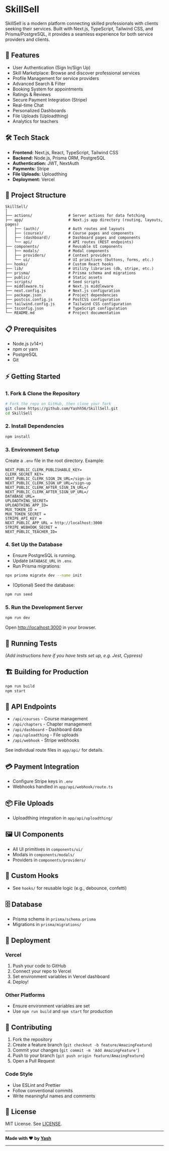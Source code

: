 # SkillSell

SkillSell is a modern platform connecting skilled professionals with clients seeking their services. Built with Next.js, TypeScript, Tailwind CSS, and Prisma/PostgreSQL, it provides a seamless experience for both service providers and clients.

## 🚀 Features

- User Authentication (Sign In/Sign Up)
- Skill Marketplace: Browse and discover professional services
- Profile Management for service providers
- Advanced Search & Filter
- Booking System for appointments
- Ratings & Reviews
- Secure Payment Integration (Stripe)
- Real-time Chat
- Personalized Dashboards
- File Uploads (Uploadthing)
- Analytics for teachers

## 🛠️ Tech Stack

- **Frontend:** Next.js, React, TypeScript, Tailwind CSS
- **Backend:** Node.js, Prisma ORM, PostgreSQL
- **Authentication:** JWT, NextAuth
- **Payments:** Stripe
- **File Uploads:** Uploadthing
- **Deployment:** Vercel

## 📁 Project Structure

```
SkillSell/
│
├── actions/                # Server actions for data fetching
├── app/                    # Next.js app directory (routing, layouts, pages)
│   ├── (auth)/             # Auth routes and layouts
│   ├── (course)/           # Course pages and components
│   ├── (dashboard)/        # Dashboard pages and components
│   └── api/                # API routes (REST endpoints)
├── components/             # Reusable UI components
│   ├── modals/             # Modal components
│   ├── providers/          # Context providers
│   └── ui/                 # UI primitives (buttons, forms, etc.)
├── hooks/                  # Custom React hooks
├── lib/                    # Utility libraries (db, stripe, etc.)
├── prisma/                 # Prisma schema and migrations
├── public/                 # Static assets
├── scripts/                # Seed scripts
├── middleware.ts           # Next.js middleware
├── next.config.js          # Next.js configuration
├── package.json            # Project dependencies
├── postcss.config.js       # PostCSS configuration
├── tailwind.config.js      # Tailwind CSS configuration
├── tsconfig.json           # TypeScript configuration
└── README.md               # Project documentation
```

## 📋 Prerequisites

- Node.js (v14+)
- npm or yarn
- PostgreSQL
- Git

## ⚡ Getting Started

### 1. Fork & Clone the Repository

```bash
# Fork the repo on GitHub, then clone your fork
git clone https://github.com/Yashh56/SkillSell.git
cd SkillSell
```

### 2. Install Dependencies

```bash
npm install
```

### 3. Environment Setup

Create a `.env` file in the root directory. Example:

```env
NEXT_PUBLIC_CLERK_PUBLISHABLE_KEY=
CLERK_SECRET_KEY=
NEXT_PUBLIC_CLERK_SIGN_IN_URL=/sign-in
NEXT_PUBLIC_CLERK_SIGN_UP_URL=/sign-up
NEXT_PUBLIC_CLERK_AFTER_SIGN_IN_URL=/
NEXT_PUBLIC_CLERK_AFTER_SIGN_UP_URL=/
DATABASE_URL=
UPLOADTHING_SECRET=
UPLOADTHING_APP_ID=
MUX_TOKEN_ID = 
MUX_TOKEN_SECRET =
STRIPE_API_KEY =
NEXT_PUBLIC_APP_URL = http://localhost:3000
STRIPE_WEBHOOK_SECRET =
NEXT_PUBLIC_TEACHER_ID=  
```

### 4. Set Up the Database

- Ensure PostgreSQL is running.
- Update `DATABASE_URL` in `.env`.
- Run Prisma migrations:

```bash
npx prisma migrate dev --name init
```

- (Optional) Seed the database:

```bash
npm run seed
```

### 5. Run the Development Server

```bash
npm run dev
```

Open [http://localhost:3000](http://localhost:3000) in your browser.

## 🧪 Running Tests

*(Add instructions here if you have tests set up, e.g. Jest, Cypress)*

## 🏗️ Building for Production

```bash
npm run build
npm start
```

## 📝 API Endpoints

- `/api/courses` - Course management
- `/api/chapters` - Chapter management
- `/api/dashboard` - Dashboard data
- `/api/uploadthing` - File uploads
- `/api/webhook` - Stripe webhooks

See individual route files in `app/api/` for details.

## 💳 Payment Integration

- Configure Stripe keys in `.env`
- Webhooks handled in `app/api/webhook/route.ts`

## 📦 File Uploads

- Uploadthing integration in `app/api/uploadthing/`

## 🖼️ UI Components

- All UI primitives in `components/ui/`
- Modals in `components/modals/`
- Providers in `components/providers/`

## 🧩 Custom Hooks

- See `hooks/` for reusable logic (e.g., debounce, confetti)

## 🗄️ Database

- Prisma schema in `prisma/schema.prisma`
- Migrations in `prisma/migrations/`

## 🚀 Deployment

### Vercel

1. Push your code to GitHub
2. Connect your repo to Vercel
3. Set environment variables in Vercel dashboard
4. Deploy!

### Other Platforms

- Ensure environment variables are set
- Use `npm run build` and `npm start` for production

## 🤝 Contributing

1. Fork the repository
2. Create a feature branch (`git checkout -b feature/AmazingFeature`)
3. Commit your changes (`git commit -m 'Add AmazingFeature'`)
4. Push to your branch (`git push origin feature/AmazingFeature`)
5. Open a Pull Request

### Code Style

- Use ESLint and Prettier
- Follow conventional commits
- Write meaningful names and comments

## 📝 License

MIT License. See [LICENSE](LICENSE).


---

**Made with ❤️ by [Yash](https://github.com/Yashh56)**

---